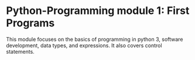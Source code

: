 # Python-Programming module 1: First Programs
This module focuses on the basics of programming in python 3, software development, data types, and expressions. It also covers control statements.
